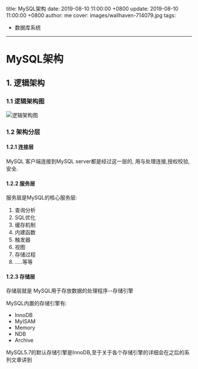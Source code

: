 title: MySQL架构
date: 2019-08-10 11:00:00 +0800
update: 2019-08-10 11:00:00 +0800
author: me
cover: images/wallhaven-714079.jpg
tags:

  -  数据库系统

---

# MySQL架构

## 1. 逻辑架构

### 1.1 逻辑架构图

![逻辑架构图](https://oscimg.oschina.net/oscnet/5ba18429e607aef4dff10d2613af85d8d5c.jpg)

### 1.2 架构分层

#### 1.2.1 连接层

MySQL 客户端连接到MySQL server都是经过这一层的, 用与处理连接,授权校验,安全.

#### 1.2.2 服务层

服务层是MySQL的核心服务层:

1. 查询分析
2. SQL优化
3. 缓存机制
4. 内建函数
5. 触发器
6. 视图
7. 存储过程
8. .....等等



#### 1.2.3 存储层

存储层就是 MySQL用于存放数据的处理程序--存储引擎

MySQL内置的存储引擎有: 

- InnoDB
- MyISAM
- Memory
- NDB
- Archive 

MySQL5.7的默认存储引擎是InnoDB,至于关于各个存储引擎的详细会在之后的系列文章讲到




